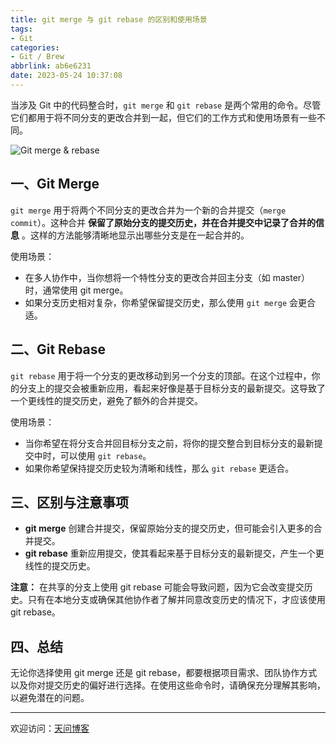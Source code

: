 ```yaml
---
title: git merge 与 git rebase 的区别和使用场景
tags:
- Git
categories:
- Git / Brew
abbrlink: ab6e6231
date: 2023-05-24 10:37:08
---
```


当涉及 Git 中的代码整合时，`git merge` 和 `git rebase` 是两个常用的命令。尽管它们都用于将不同分支的更改合并到一起，但它们的工作方式和使用场景有一些不同。

![Git merge & rebase](https://tiven.cn/static/img/img-git-02-XHQJvbbdWZHA4Zj-cugng.jpg)

<!-- more -->

## 一、Git Merge

`git merge` 用于将两个不同分支的更改合并为一个新的合并提交（`merge commit`）。这种合并 **保留了原始分支的提交历史，并在合并提交中记录了合并的信息** 。这样的方法能够清晰地显示出哪些分支是在一起合并的。

使用场景：

- 在多人协作中，当你想将一个特性分支的更改合并回主分支（如 master）时，通常使用 git merge。
- 如果分支历史相对复杂，你希望保留提交历史，那么使用 `git merge` 会更合适。

## 二、Git Rebase

`git rebase` 用于将一个分支的更改移动到另一个分支的顶部。在这个过程中，你的分支上的提交会被重新应用，看起来好像是基于目标分支的最新提交。这导致了一个更线性的提交历史，避免了额外的合并提交。

使用场景：

- 当你希望在将分支合并回目标分支之前，将你的提交整合到目标分支的最新提交中时，可以使用 `git rebase`。
- 如果你希望保持提交历史较为清晰和线性，那么 `git rebase` 更适合。

## 三、区别与注意事项

- **git merge** 创建合并提交，保留原始分支的提交历史，但可能会引入更多的合并提交。
- **git rebase** 重新应用提交，使其看起来基于目标分支的最新提交，产生一个更线性的提交历史。

**注意：** 在共享的分支上使用 git rebase 可能会导致问题，因为它会改变提交历史。只有在本地分支或确保其他协作者了解并同意改变历史的情况下，才应该使用 git rebase。

## 四、总结

无论你选择使用 git merge 还是 git rebase，都要根据项目需求、团队协作方式以及你对提交历史的偏好进行选择。在使用这些命令时，请确保充分理解其影响，以避免潜在的问题。

---

欢迎访问：[天问博客](https://tiven.cn/p/ab6e6231/ "天问博客-专注于大前端技术")

